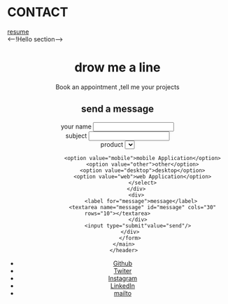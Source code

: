 # CONTACT<!DOCTYPE html>
<html lang="en"><head>
    <meta charset="UTF-8">
    <meta http-equiv="X-UA-Compatible"content="IE=edge">
    <meta name="viewport"content="width=device-width,initial-scale=1.0">
    <title>contact</title>
</head>
<body>
    <nav>
        <a href="index.html"> </a>
        <a href="service.html"></a>
        <a href="Portfolio.html"></a>
        <a href="">resume</a>
    </nav>
    <--!Hello section-->
    <header>
        <h1>drow me a line</h1>
        <p>
            Book an appointment ,tell me your projects
        </p>
        <!--content-->
        <main>
            <h2>
                send a message
            </h2>
            <form action="">
                <div>
                    <label for="name">your name</label>
                    <input type="text" id="name">
                </div>
                <div>
                    <label for="subject">subject</label>
                    <input type="text"name="subject"id="subject"/>
                </div>
                <div>
                    <label for="product">product</label>
                    <select name="product"id="product"></select>

                    <option value="mobile">mobile Application</option>
                    <option value="other">other</option>
                    <option value="desktop">desktop</option>
                    <option value="web">web Application</option>
                    </select>
                </div>
                <div>
                    <label for="message">message</label> 
                    <textarea name="message" id="message" cols="30" rows="10"></textarea>
                 </div>
                 <input type="submit"value="send"/>
            </div>
            </form>
        </main>
        </header>
</body>
<footer>
    <ul>
        <li> <a href="">Github</a></li>
        <li> <a href="">Twiter</a></li>
        <li> <a href="">Instagram</a></li>
        <li> <a href="">LinkedIn</a></li>
        <li> <a href="">mailto</a></li>

</ul>
    
</footer>
</html>
